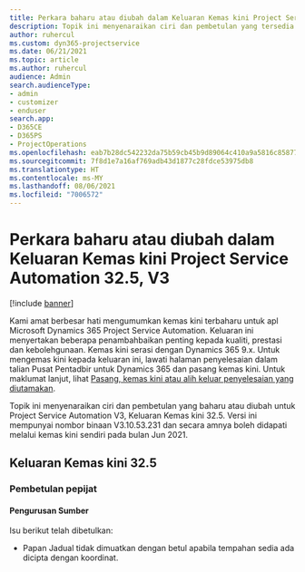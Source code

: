 ```yaml
---
title: Perkara baharu atau diubah dalam Keluaran Kemas kini Project Service Automation 32.5, V3
description: Topik ini menyenaraikan ciri dan pembetulan yang tersedia dalam Keluaran Kemas kini Project Service Automation 32.5, V3.
author: ruhercul
ms.custom: dyn365-projectservice
ms.date: 06/21/2021
ms.topic: article
ms.author: ruhercul
audience: Admin
search.audienceType:
- admin
- customizer
- enduser
search.app:
- D365CE
- D365PS
- ProjectOperations
ms.openlocfilehash: eab7b28dc542232da75b59cb45b9d89064c410a9a5816c8587783140daf54f46
ms.sourcegitcommit: 7f8d1e7a16af769adb43d1877c28fdce53975db8
ms.translationtype: HT
ms.contentlocale: ms-MY
ms.lasthandoff: 08/06/2021
ms.locfileid: "7006572"
---
```

# <a name="whats-new-or-changed-in-project-service-automation-update-release-325-v3"></a>Perkara baharu atau diubah dalam Keluaran Kemas kini Project Service Automation 32.5, V3

[!include [banner](../includes/psa-now-project-operations.md)]

Kami amat berbesar hati mengumumkan kemas kini terbaharu untuk apl Microsoft Dynamics 365 Project Service Automation. Keluaran ini menyertakan beberapa penambahbaikan penting kepada kualiti, prestasi dan kebolehgunaan. Kemas kini serasi dengan Dynamics 365 9.x. Untuk mengemas kini kepada keluaran ini, lawati halaman penyelesaian dalam talian Pusat Pentadbir untuk Dynamics 365 dan pasang kemas kini. Untuk maklumat lanjut, lihat [Pasang, kemas kini atau alih keluar penyelesaian yang diutamakan](/power-platform/admin/install-remove-preferred-solution).

Topik ini menyenaraikan ciri dan pembetulan yang baharu atau diubah untuk Project Service Automation V3, Keluaran Kemas kini 32.5. Versi ini mempunyai nombor binaan V3.10.53.231 dan secara amnya boleh didapati melalui kemas kini sendiri pada bulan Jun 2021.

## <a name="update-release-325"></a>Keluaran Kemas kini 32.5

### <a name="bug-fixes"></a>Pembetulan pepijat

#### <a name="resource-management"></a>Pengurusan Sumber

Isu berikut telah dibetulkan:

- Papan Jadual tidak dimuatkan dengan betul apabila tempahan sedia ada dicipta dengan koordinat.

